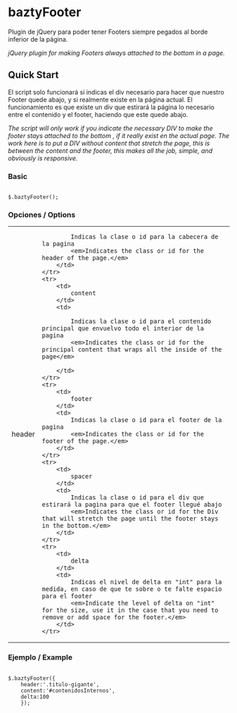 # baztyFooter

Plugin de jQuery para poder tener Footers siempre pegados al borde inferior de la página.

*jQuery plugin for making Footers always attached to the bottom in a page.*

## Quick Start

El script solo funcionará si indicas el div necesario para hacer que nuestro Footer quede abajo, y si realmente existe en la página actual. El funcionamiento es que existe un div que estirará la página lo necesario entre el contenido y el footer, haciendo que este quede abajo.

*The script will only work if you indicate the necessary DIV to make the footer stays attached to the bottom , if it really exist en the actual page. The work here is to put a DIV without content that stretch the page, this is between the content and the footer, this makes all the job, simple, and obviously is responsive.*

### Basic
<pre lang="javascript"><code>
$.baztyFooter();
</code></pre>


### Opciones / Options

<table>
	<tr>
		<td>
			header
		</td>
		<td>

			Indicas la clase o id para la cabecera de la pagina
			<em>Indicates the class or id for the header of the page.</em>
		</td>
	</tr>
	<tr>
		<td>
			content
		</td>
		<td>

			Indicas la clase o id para el contenido principal que envuelvo todo el interior de la pagina
			<em>Indicates the class or id for the principal content that wraps all the inside of the page</em>

		</td>
	</tr>
	<tr>
		<td>
			footer
		</td>
		<td>
			Indicas la clase o id para el footer de la pagina
			<em>Indicates the class or id for the footer of the page.</em>
		</td>
	</tr>
	<tr>
		<td>
			spacer
		</td>
		<td>
			Indicas la clase o id para el div que estirará la pagina para que el footer llegué abajo
			<em>Indicates the class or id for the Div that will stretch the page until the footer stays in the bottom.</em>
		</td>
	</tr>
	<tr>
		<td>
			delta
		</td>
		<td>
			Indicas el nivel de delta en "int" para la medida, en caso de que te sobre o te falte espacio para el footer
			<em>Indicate the level of delta on "int" for the size, use it in the case that you need to remove or add space for the footer.</em>
		</td>
	</tr>
</table>

### Ejemplo / Example

<pre lang="javascript"><code>
$.baztyFooter({
	header:'.titulo-gigante',
	content:'#contenidosInternos',
	delta:100
	});
	</code></pre>
